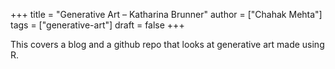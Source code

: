 +++
title = "Generative Art – Katharina Brunner"
author = ["Chahak Mehta"]
tags = ["generative-art"]
draft = false
+++

This covers a blog and a github repo that looks at generative art made using R.
